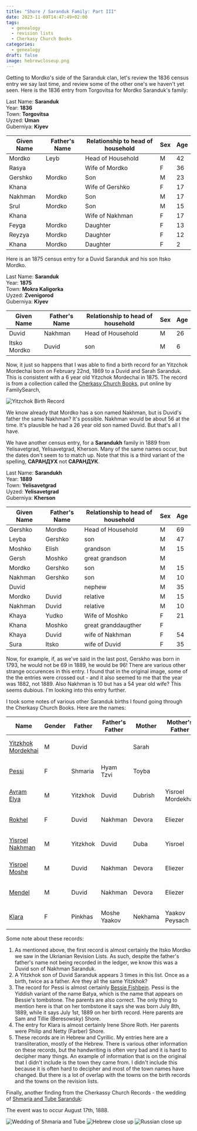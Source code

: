 ```yaml
---
title: "Shore / Saranduk Family: Part III"
date: 2023-11-09T14:47:49+02:00
tags:
  - genealogy
  - revision lists
  - Cherkasy Church Books
categories:
  - genealogy
draft: false
image: hebrewcloseup.png
---
```


Getting to Mordko's side of the Saranduk clan, let's review the 1836 census entry we say last time, and review some of the other one's we haven't yet seen. Here is the 1836 entry from Torgovitsa for Mordko Saranduk's family:

Last Name: **Saranduk** \
Year: **1836** \
Town: **Torgovitsa** \
Uyzed: **Uman** \
Guberniya: **Kiyev**

| Given Name | Father's Name | Relationship to head of household | Sex | Age |
| ---------- | ------------- | --------------------------------- | --- | --- |
| Mordko     | Leyb          | Head of Household                 | M   | 42  |
| Rasya      |               | Wife of Mordko                    | F   | 36  |
| Gershko    | Mordko        | Son                               | M   | 23  |
| Khana      |               | Wife of Gershko                   | F   | 17  |
| Nakhman    | Mordko        | Son                               | M   | 17  |
| Srul       | Mordko        | Son                               | M   | 15  |
| Khana      |               | Wife of Nakhman                   | F   | 17  |
| Feyga      | Mordko        | Daughter                          | F   | 13  |
| Reyzya     | Mordko        | Daughter                          | F   | 12  |
| Khana      | Mordko        | Daughter                          | F   | 2   |

Here is an 1875 census entry for a Duvid Saranduk and his son Itsko Mordko.

Last Name: **Saranduk** \
Year: **1875** \
Town: **Mokra Kaligorka** \
Uyzed: **Zvenigorod** \
Guberniya: **Kiyev**

| Given Name   | Father's Name | Relationship to head of household | Sex | Age |
| ------------ | ------------- | --------------------------------- | --- | --- |
| Duvid        | Nakhman       | Head of Household                 | M   | 26  |
| Itsko Mordko | Duvid         | son                               | M   | 6   |

Now, it just so happens that I was able to find a birth record for an Yitzchok Mordechai born on February 22nd, 1869 to a Duvid and Sarah Saranduk. This is consistent with a 6 year old Yitzchok Mordechai in 1875. The record is from a collection called the [Cherkasy Church Books](https://www.familysearch.org/search/collection/4133834), put online by FamilySearch,

![Yitzchok Birth Record](yitzchokmordechai.png)

We know already that Mordko has a son named Nakhman, but is Duvid's father the same Nakhman? It's possible. Nakhman would be about 56 at the time. 
It's plausible he had a 26 year old son named Duvid. But that's all I have.

We have another census entry, for a **Sarandukh** family in 1889 from Yelisavetgrad, Yelisavetgrad, Kherson. Many of the same names occur, but the dates don't seem to to match up. Note that this is a third variant of the spelling, **САРАНДУХ** not **САРАНДУК**.

Last Name: **Sarandukh** \
Year: **1889** \
Town: **Yelisavetgrad** \
Uyzed: **Yelisavetgrad** \
Guberniya: **Kherson**

| Given Name | Father's Name | Relationship to head of household | Sex | Age |
| ---------- | ------------- | --------------------------------- | --- | --- |
| Gershko    | Mordko        | Head of Household                 | M   | 69  |
| Leyba      | Gershko       | son                               | M   | 47  |
| Moshko     | Elish         | grandson                          | M   | 15  |
| Gersh      | Moshko        | great grandson                    | M   |     |
| Mordko     | Gershko       | son                               | M   | 15  |
| Nakhman    | Gershko       | son                               | M   | 10  |
| Duvid      |               | nephew                            | M   | 35  |
| Mordko     | Duvid         | relative                          | M   | 15  |
| Nakhman    | Duvid         | relative                          | M   | 10  |
| Khaya      | Yudko         | Wife of Moshko                    | F   | 21  |
| Khana      | Moshko        | great granddaugther               | F   |     |
| Khaya      | Duvid         | wife of Nakhman                   | F   | 54  |
| Sura       | Itsko         | wife of Duvid                     | F   | 35  |

Now, for example, if, as we've said in the last post, Gerskho was born in 1793, he would not be 69 in 1889, he would be 96! There are various other strange occurences in this entry. I found that in the original image, some of the the entries were crossed out - and it also seemed to me that the year was 1882, not 1889. Also Nakhman is 10 but has a 54 year old wife? This seems dubious. I'm looking into this entry further.

I took some notes of various other Saranduk births I found going through the Cherkasy Church Books. Here are the names:

| Name                                                                             | Gender | Father   | Father's Father | Mother  | Mother's Father   | Date           |
| -------------------------------------------------------------------------------- | ------ | -------- | --------------- | ------- | ----------------- | -------------- |
| [Yitzkhok Mordekhai](https://www.familysearch.org/ark:/61903/3:1:3Q9M-CSS4-YKVC) | M      | Duvid    |                 | Sarah   |                   | Feb 22, 1869   |
| [Pessi](https://www.familysearch.org/ark:/61903/3:1:3Q9M-CSS4-YVGD)              | F      | Shmaria  | Hyam Tzvi       | Toyba   |                   | July 1, 1889   |
| [Avram Elya](https://www.familysearch.org/ark:/61903/3:1:3Q9M-CS9N-CQZ8-G)       | M      | Yitzkhok | Duvid           | Dubrish | Yisroel Mordekhai | Jan 4, 1892    |
| [Rokhel](https://www.familysearch.org/ark:/61903/3:1:3Q9M-CSS4-YJ1X)             | F      | Duvid    | Nakhman         | Devora  | Eliezer           | April 12, 1895 |
| [Yisroel Nakhman](https://www.familysearch.org/ark:/61903/3:1:3Q9M-CS9N-CQHH-N)  | M      | Yitzkhok | Duvid           | Duba    | Yisroel           | Feb 1, 1895    |
| [Yisroel Moshe](https://www.familysearch.org/ark:/61903/3:1:3Q9M-CS9N-CQHH-D)    | M      | Duvid    | Nakhman         | Devora  | Eliezer           | July 4, 1897   |
| [Mendel](https://www.familysearch.org/ark:/61903/3:1:3Q9M-CS9N-CQH7-H)           | M      | Duvid    | Nakhman         | Devora  | Eliezer           | May 8, 1899    |
| [Klara](https://www.familysearch.org/ark:/61903/3:1:3Q9M-CSSH-LS9G-J)            | F      | Pinkhas  | Moshe Yaakov    | Nekhama | Yaakov Peysach    | Oct 20, 1909   |

Some note about these records:

1. As mentioned above, the first record is almost certainly the Itsko Mordko we saw in the Ukrianian Revision Lists. As such, despite the father's father's name not being recorded in the ledger, we know this was a Duvid son of Nakhman Saranduk.
2. A Yitzkhok son of Duvid Saranduk appears 3 times in this list. Once as a birth, twice as a father. Are they all the same Yitzkhok?
3. The record for Pessi is almost certainly [Bessie Fishbein](https://www.findagrave.com/memorial/111379553/bessie-fishbein). Pessi is the Yiddish variant of the name Batya, which is the name that appears on Bessie's tombstone. The parents are also correct. The only thing to mention here is that on her tombstone it says she was born July 8th, 1889, while it says July 1st, 1889 on her birth record. Here parents are Sam and Tillie (Beresowsky) Shore.
4. The entry for Klara is almost certainly Irene Shore Roth. Her parents were Philip and Netty (Farber) Shore.
5. These records are in Hebrew and Cyrillic. My entries here are a transliteration, mostly of the Hebrew. There is various other information on these records, but the handwriting is often very bad and it is hard to decipher many things. An example of information that is on the original that I didn't include is the town they came from. I didn't include this because it is often hard to decipher and most of the town names have changed. But there is a lot of overlap with the towns on the birth records and the towns on the revision lists.

Finally, another finding from the Cherkassy Church Records - the wedding of [Shmaria and Tube Saranduk](https://www.familysearch.org/ark:/61903/1:1:6VTJ-ZSCH):

The event was to occur August 17th, 1888.

![Wedding of Shmaria and Tube](wedding.png)
![Hebrew close up](hebrewcloseup.png)
![Russian close up](russiancloseup.png)
